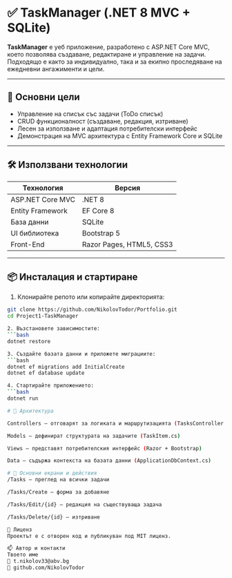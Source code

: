 # ✅ TaskManager (.NET 8 MVC + SQLite)

**TaskManager** е уеб приложение, разработено с ASP.NET Core MVC, което позволява създаване, редактиране и управление на задачи. Подходящо е както за индивидуално, така и за екипно проследяване на ежедневни ангажименти и цели.

---

## 🎯 Основни цели

- Управление на списък със задачи (ToDo списък)
- CRUD функционалност (създаване, редакция, изтриване)
- Лесен за използване и адаптация потребителски интерфейс
- Демонстрация на MVC архитектура с Entity Framework Core и SQLite

---

## 🛠️ Използвани технологии

| Технология        | Версия         |
|-------------------|----------------|
| ASP.NET Core MVC  | .NET 8         |
| Entity Framework  | EF Core 8      |
| База данни        | SQLite         |
| UI библиотека     | Bootstrap 5    |
| Front-End          | Razor Pages, HTML5, CSS3 |

---

## 📦 Инсталация и стартиране

1. Клонирайте репото или копирайте директорията:

```bash
git clone https://github.com/NikolovTodor/Portfolio.git
cd Project1-TaskManager

2. Възстановете зависимостите:
```bash
dotnet restore

3. Създайте базата данни и приложете миграциите:
```bash
dotnet ef migrations add InitialCreate
dotnet ef database update

4. Стартирайте приложението:
```bash
dotnet run

# 🧱 Архитектура

Controllers – отговарят за логиката и маршрутизацията (TasksController.cs)

Models – дефинират структурата на задачите (TaskItem.cs)

Views – представят потребителския интерфейс (Razor + Bootstrap)

Data – съдържа контекста на базата данни (ApplicationDbContext.cs)

# 🔁 Основни екрани и действия
/Tasks – преглед на всички задачи

/Tasks/Create – форма за добавяне

/Tasks/Edit/{id} – редакция на съществуваща задача

/Tasks/Delete/{id} – изтриване

📜 Лиценз
Проектът е с отворен код и публикуван под MIT лиценз.

📫 Автор и контакти
Твоето име
📧 t.nikolov33@abv.bg
🔗 github.com/NikolovTodor
